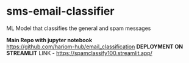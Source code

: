 # sms-email-classifier
ML Model that classifies the general and spam messages<br>

**Main Repo with jupyter notebook**<br>
https://github.com/hariom-hub/email_classification
**DEPLOYMENT ON STREAMLIT**
LINK - https://spamclassify100.streamlit.app/
